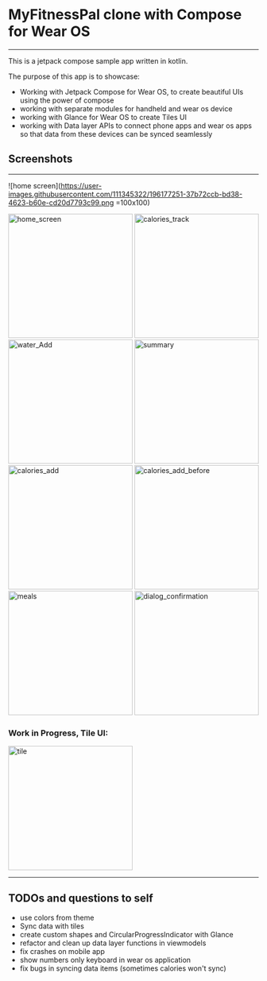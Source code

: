 # MyFitnessPal clone with Compose for Wear OS
---

This is a jetpack compose sample app written in kotlin.

The purpose of this app is to showcase:
   - Working with Jetpack Compose for Wear OS, to create beautiful UIs using the power of compose
   - working with separate modules for handheld and wear os device
   - working with Glance for Wear OS to create Tiles UI
   - working with Data layer APIs to connect phone apps and wear os apps so that data from these devices can be synced seamlessly
  
## Screenshots
***
![home screen](https://user-images.githubusercontent.com/111345322/196177251-37b72ccb-bd38-4623-b60e-cd20d7793c99.png =100x100)

<img src = "https://user-images.githubusercontent.com/111345322/196177251-37b72ccb-bd38-4623-b60e-cd20d7793c99.png" alt="home_screen" height = 250> <img width="250" alt="calories_track" src="https://user-images.githubusercontent.com/111345322/196179357-bb760e38-cff3-4e4c-99aa-048e52503215.png"> <img width="250" alt="water_Add" src="https://user-images.githubusercontent.com/111345322/196179402-fccb4334-5295-4814-a918-075c6106df32.png"> <img width="250" alt="summary" src="https://user-images.githubusercontent.com/111345322/196179416-f6ca92c3-4286-4a65-ad2e-0e091dd27efd.png"> <img width="250" alt="calories_add" src="https://user-images.githubusercontent.com/111345322/196179426-25a266fb-4e96-4734-a1a1-69caf032b25f.png"> <img width="250" alt="calories_add_before" src="https://user-images.githubusercontent.com/111345322/196179452-6100ec9d-c0f9-4fc9-bba9-2f9c9e9c856e.png"> <img width="250" alt="meals" src="https://user-images.githubusercontent.com/111345322/196179460-61b0626b-6efb-48e4-9ffb-d2d6f64d5cd8.png"> <img width="250" alt="dialog_confirmation" src="https://user-images.githubusercontent.com/111345322/196179475-ac41ba1e-5dd6-4d43-89e6-5687b4119f4e.png">

### Work in Progress, Tile UI:
<img width="250" alt="tile" src="https://user-images.githubusercontent.com/111345322/196179495-c56c4a2c-c3ed-42a7-8da0-8649e12d1aef.png">

***
## TODOs and questions to self
   - use colors from theme
   - Sync data with tiles
   - create custom shapes and CircularProgressIndicator with Glance
   - refactor and clean up data layer functions in viewmodels
   - fix crashes on mobile app
   - show numbers only keyboard in wear os application
   - fix bugs in syncing data items (sometimes calories won't sync)
